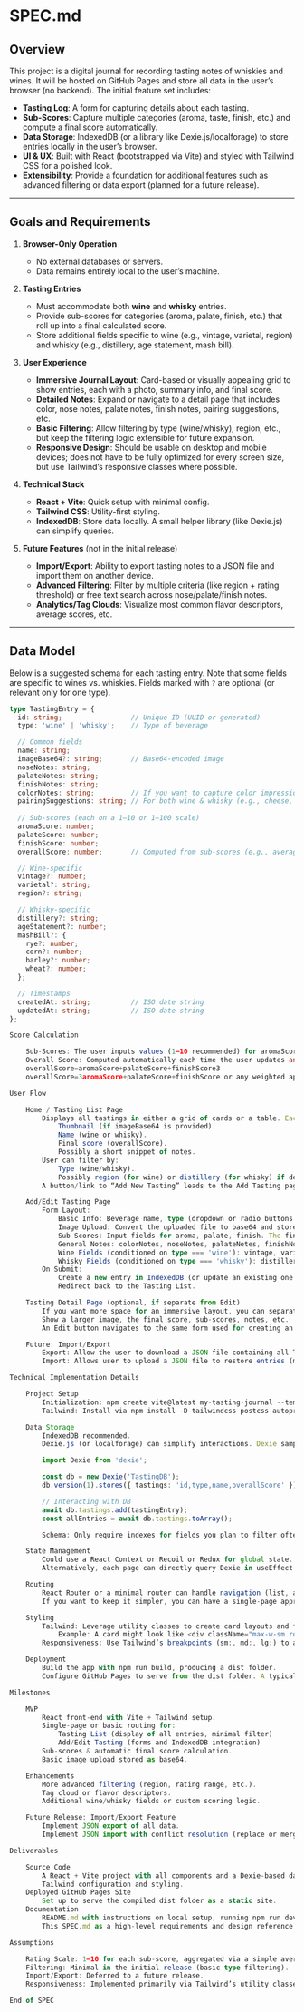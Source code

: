 # SPEC.md

## Overview

This project is a digital journal for recording tasting notes of whiskies and wines. It will be hosted on GitHub Pages and store all data in the user’s browser (no backend). The initial feature set includes:

- **Tasting Log**: A form for capturing details about each tasting.
- **Sub-Scores**: Capture multiple categories (aroma, taste, finish, etc.) and compute a final score automatically.
- **Data Storage**: IndexedDB (or a library like Dexie.js/localforage) to store entries locally in the user’s browser.
- **UI & UX**: Built with React (bootstrapped via Vite) and styled with Tailwind CSS for a polished look.
- **Extensibility**: Provide a foundation for additional features such as advanced filtering or data export (planned for a future release).

---

## Goals and Requirements

1. **Browser-Only Operation**  
   - No external databases or servers.  
   - Data remains entirely local to the user’s machine.

2. **Tasting Entries**  
   - Must accommodate both **wine** and **whisky** entries.  
   - Provide sub-scores for categories (aroma, palate, finish, etc.) that roll up into a final calculated score.  
   - Store additional fields specific to wine (e.g., vintage, varietal, region) and whisky (e.g., distillery, age statement, mash bill).

3. **User Experience**  
   - **Immersive Journal Layout**: Card-based or visually appealing grid to show entries, each with a photo, summary info, and final score.  
   - **Detailed Notes**: Expand or navigate to a detail page that includes color, nose notes, palate notes, finish notes, pairing suggestions, etc.  
   - **Basic Filtering**: Allow filtering by type (wine/whisky), region, etc., but keep the filtering logic extensible for future expansion.  
   - **Responsive Design**: Should be usable on desktop and mobile devices; does not have to be fully optimized for every screen size, but use Tailwind’s responsive classes where possible.

4. **Technical Stack**  
   - **React + Vite**: Quick setup with minimal config.  
   - **Tailwind CSS**: Utility-first styling.  
   - **IndexedDB**: Store data locally. A small helper library (like Dexie.js) can simplify queries.

5. **Future Features** (not in the initial release)  
   - **Import/Export**: Ability to export tasting notes to a JSON file and import them on another device.  
   - **Advanced Filtering**: Filter by multiple criteria (like region + rating threshold) or free text search across nose/palate/finish notes.  
   - **Analytics/Tag Clouds**: Visualize most common flavor descriptors, average scores, etc.

---

## Data Model

Below is a suggested schema for each tasting entry. Note that some fields are specific to wines vs. whiskies. Fields marked with `?` are optional (or relevant only for one type).

```ts
type TastingEntry = {
  id: string;                 // Unique ID (UUID or generated)
  type: 'wine' | 'whisky';    // Type of beverage

  // Common fields
  name: string;               
  imageBase64?: string;       // Base64-encoded image
  noseNotes: string;
  palateNotes: string;
  finishNotes: string;
  colorNotes: string;         // If you want to capture color impressions
  pairingSuggestions: string; // For both wine & whisky (e.g., cheese, dessert, cigars)
  
  // Sub-scores (each on a 1–10 or 1–100 scale)
  aromaScore: number;
  palateScore: number;
  finishScore: number;
  overallScore: number;       // Computed from sub-scores (e.g., average or weighted sum)

  // Wine-specific
  vintage?: number;           
  varietal?: string;          
  region?: string;            

  // Whisky-specific
  distillery?: string;        
  ageStatement?: number;      
  mashBill?: {
    rye?: number;
    corn?: number;
    barley?: number;
    wheat?: number;
  };

  // Timestamps
  createdAt: string;          // ISO date string
  updatedAt: string;          // ISO date string
};

Score Calculation

    Sub-Scores: The user inputs values (1–10 recommended) for aromaScore, palateScore, and finishScore.
    Overall Score: Computed automatically each time the user updates any sub-score. One simple approach:
    overallScore=aromaScore+palateScore+finishScore3
    overallScore=3aromaScore+palateScore+finishScore​ or any weighted approach desired.

User Flow

    Home / Tasting List Page
        Displays all tastings in either a grid of cards or a table. Each entry includes:
            Thumbnail (if imageBase64 is provided).
            Name (wine or whisky).
            Final score (overallScore).
            Possibly a short snippet of notes.
        User can filter by:
            Type (wine/whisky).
            Possibly region (for wine) or distillery (for whisky) if desired in the first release.
        A button/link to “Add New Tasting” leads to the Add Tasting page.

    Add/Edit Tasting Page
        Form Layout:
            Basic Info: Beverage name, type (dropdown or radio buttons for wine/whisky).
            Image Upload: Convert the uploaded file to base64 and store in imageBase64.
            Sub-Scores: Input fields for aroma, palate, finish. The final score auto-computes.
            General Notes: colorNotes, noseNotes, palateNotes, finishNotes, pairingSuggestions.
            Wine Fields (conditioned on type === 'wine'): vintage, varietal, region.
            Whisky Fields (conditioned on type === 'whisky'): distillery, ageStatement, mashBill breakdown.
        On Submit:
            Create a new entry in IndexedDB (or update an existing one if editing).
            Redirect back to the Tasting List.

    Tasting Detail Page (optional, if separate from Edit)
        If you want more space for an immersive layout, you can separate the “display” view from the “edit” page.
        Show a larger image, the final score, sub-scores, notes, etc.
        An Edit button navigates to the same form used for creating an entry.

    Future: Import/Export
        Export: Allow the user to download a JSON file containing all TastingEntries.
        Import: Allows user to upload a JSON file to restore entries (merging or replacing existing data).

Technical Implementation Details

    Project Setup
        Initialization: npm create vite@latest my-tasting-journal --template react or similar.
        Tailwind: Install via npm install -D tailwindcss postcss autoprefixer and configure tailwind.config.js. Import the Tailwind CSS file in main.jsx or a global CSS.

    Data Storage
        IndexedDB recommended.
        Dexie.js (or localforage) can simplify interactions. Dexie sample usage:

        import Dexie from 'dexie';

        const db = new Dexie('TastingDB');
        db.version(1).stores({ tastings: 'id,type,name,overallScore' });

        // Interacting with DB
        await db.tastings.add(tastingEntry);
        const allEntries = await db.tastings.toArray();

        Schema: Only require indexes for fields you plan to filter often.

    State Management
        Could use a React Context or Recoil or Redux for global state.
        Alternatively, each page can directly query Dexie in useEffect hooks.

    Routing
        React Router or a minimal router can handle navigation (list, add/edit, details).
        If you want to keep it simpler, you can have a single-page approach with conditionally rendered components.

    Styling
        Tailwind: Leverage utility classes to create card layouts and forms.
            Example: A card might look like <div className="max-w-sm rounded overflow-hidden shadow-lg p-4">...</div>
        Responsiveness: Use Tailwind’s breakpoints (sm:, md:, lg:) to adjust layout for smaller screens.

    Deployment
        Build the app with npm run build, producing a dist folder.
        Configure GitHub Pages to serve from the dist folder. A typical approach is to push the dist folder to the gh-pages branch or use an automated action for Vite+GitHub Pages.

Milestones

    MVP
        React front-end with Vite + Tailwind setup.
        Single-page or basic routing for:
            Tasting List (display of all entries, minimal filter)
            Add/Edit Tasting (forms and IndexedDB integration)
        Sub-scores & automatic final score calculation.
        Basic image upload stored as base64.

    Enhancements
        More advanced filtering (region, rating range, etc.).
        Tag cloud or flavor descriptors.
        Additional wine/whisky fields or custom scoring logic.

    Future Release: Import/Export Feature
        Implement JSON export of all data.
        Implement JSON import with conflict resolution (replace or merge existing data).

Deliverables

    Source Code
        A React + Vite project with all components and a Dexie-based data access layer.
        Tailwind configuration and styling.
    Deployed GitHub Pages Site
        Set up to serve the compiled dist folder as a static site.
    Documentation
        README.md with instructions on local setup, running npm run dev, and building.
        This SPEC.md as a high-level requirements and design reference.

Assumptions

    Rating Scale: 1–10 for each sub-score, aggregated via a simple average.
    Filtering: Minimal in the initial release (basic type filtering).
    Import/Export: Deferred to a future release.
    Responsiveness: Implemented primarily via Tailwind’s utility classes, tested on desktop and basic mobile, without extensive QA for every device.

End of SPEC
